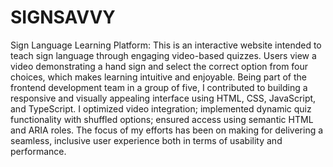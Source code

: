 # SIGNSAVVY
Sign Language Learning Platform: This is an interactive website intended to teach sign language through engaging video-based quizzes. Users view a video demonstrating a hand sign and select the correct option from four choices, which makes learning intuitive and enjoyable. Being part of the frontend development team in a group of five, I contributed to building a responsive and visually appealing interface using HTML, CSS, JavaScript, and TypeScript. I optimized video integration; implemented dynamic quiz functionality with shuffled options; ensured access using semantic HTML and ARIA roles. The focus of my efforts has been on making for delivering a seamless, inclusive user experience both in terms of usability and performance.
